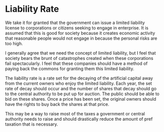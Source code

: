 # Liability Rate

We take it for granted that the government can issue a limited liability license to corporations or citizens seeking to engage in enterprise. It is assumed that this is good for society because it creates economic activity that reasonable people would not engage in because the personal risks are too high.

I generally agree that we need the concept of limited liability, but I feel that society bears the brunt of catastrophes created when these corporations fail spectacularly. I feel that these companies should have a method of paying back the commons for granting them this limited liability.

The liability rate is a rate set for the decaying of the artificial capital away from the current owners who enjoy the limited liability. Each year, the set rate of decay should occur and the number of shares that decay should go to the central authority to be put up for auction. The public should be able to bid on these shares. Once a price has been set, the original owners should have the rights to buy back the shares at that price.

This may be a way to raise most of the taxes a government or central authority needs to raise and should drastically reduce the amount of pref taxation that is necessary.